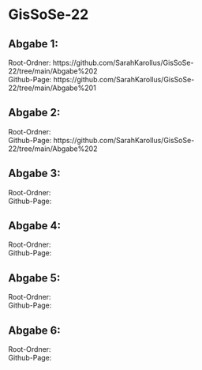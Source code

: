 # GisSoSe-22


<h2> Abgabe 1: </h2> 
  Root-Ordner: https://github.com/SarahKarollus/GisSoSe-22/tree/main/Abgabe%202<br>
  Github-Page: https://github.com/SarahKarollus/GisSoSe-22/tree/main/Abgabe%201<br>
  <h2> Abgabe 2: </h2> 
  Root-Ordner: <br>
  Github-Page: https://github.com/SarahKarollus/GisSoSe-22/tree/main/Abgabe%202<br>
  <h2> Abgabe 3: </h2> 
  Root-Ordner: <br>
  Github-Page:<br>
  <h2> Abgabe 4: </h2> 
  Root-Ordner: <br>
  Github-Page:<br>
  <h2> Abgabe 5: </h2> 
  Root-Ordner: <br>
  Github-Page:<br>
  <h2> Abgabe 6: </h2> 
  Root-Ordner: <br>
  Github-Page:<br>
